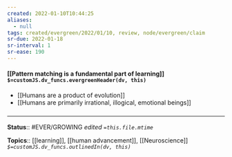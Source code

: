 ```yaml
---
created: 2022-01-10T10:44:25 
aliases:
  - null
tags: created/evergreen/2022/01/10, review, node/evergreen/claim
sr-due: 2022-01-18
sr-interval: 1
sr-ease: 190
---
```


#### [[Pattern matching is a fundamental part of learning]] `$=customJS.dv_funcs.evergreenHeader(dv, this)`

- [[Humans are a product of evolution]]
- [[Humans are primarily irrational, illogical, emotional beings]]
 

### <hr class="footnote"/>

**Status**:: #EVER/GROWING
*edited `=this.file.mtime`*

**Topics**:: [[learning]], [[human advancement]], [[Neuroscience]]
*`$=customJS.dv_funcs.outlinedIn(dv, this)`*
